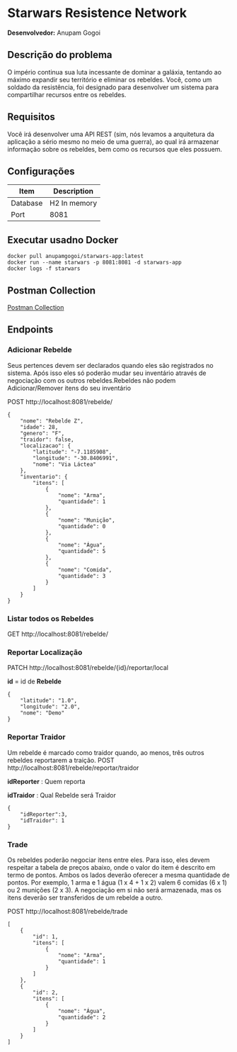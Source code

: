 # Starwars Resistence Network

**Desenvolvedor:** Anupam Gogoi

## Descrição do problema

O império continua sua luta incessante de dominar a galáxia, tentando ao máximo expandir seu território e eliminar os
rebeldes. Você, como um soldado da resistência, foi designado para desenvolver um sistema para compartilhar recursos
entre os rebeldes.

## Requisitos

Você irá desenvolver uma API REST (sim, nós levamos a arquitetura da aplicação a sério mesmo no meio de uma guerra), ao
qual irá armazenar informação sobre os rebeldes, bem como os recursos que eles possuem.

## Configurações

| Item      | Description |
| ----------- | ----------- |
| Database      | H2 In memory      |
| Port   | 8081        |

## Executar usadno Docker

```
docker pull anupamgogoi/starwars-app:latest
docker run --name starwars -p 8081:8081 -d starwars-app 
docker logs -f starwars
```

## Postman Collection

[Postman Collection](./STARWARS.postman_collection.json)

## Endpoints

### Adicionar Rebelde

Seus pertences devem ser declarados quando eles são registrados no sistema. Após isso eles só poderão mudar seu
inventário através de negociação com os outros rebeldes.Rebeldes não podem Adicionar/Remover itens do seu inventário

POST http://localhost:8081/rebelde/

```
{
    "nome": "Rebelde Z",
    "idade": 28,
    "genero": "F",
    "traidor": false,
    "localizacao": {
        "latitude": "-7.1185908",
        "longitude": "-30.8406991",
        "nome": "Via Láctea"
    },
    "inventario": {
        "itens": [
            {
                "nome": "Arma",
                "quantidade": 1
            },
            {
                "nome": "Munição",
                "quantidade": 0
            },
            {
                "nome": "Água",
                "quantidade": 5
            },
            {
                "nome": "Comida",
                "quantidade": 3
            }
        ]
    }
}
```

### Listar todos os Rebeldes

GET http://localhost:8081/rebelde/

### Reportar Localização

PATCH http://localhost:8081/rebelde/{id}/reportar/local

**id** = id de **Rebelde**

```
{
    "latitude": "1.0",
    "longitude": "2.0",
    "nome": "Demo"
}
```

### Reportar Traidor

Um rebelde é marcado como traidor quando, ao menos, três outros rebeldes reportarem a traição.
POST http://localhost:8081/rebelde/reportar/traidor

**idReporter** : Quem reporta

**idTraidor** : Qual Rebelde será Traidor

```
{
    "idReporter":3,
    "idTraidor": 1
}
```

### Trade

Os rebeldes poderão negociar itens entre eles. Para isso, eles devem respeitar a tabela de preços abaixo, onde o valor
do item é descrito em termo de pontos. Ambos os lados deverão oferecer a mesma quantidade de pontos. Por exemplo, 1 arma
e 1 água (1 x 4 + 1 x 2) valem 6 comidas (6 x 1) ou 2 munições (2 x 3). A negociação em si não será armazenada, mas os
itens deverão ser transferidos de um rebelde a outro.

POST http://localhost:8081/rebelde/trade

```
[
    {
        "id": 1,
        "itens": [
            {
                "nome": "Arma",
                "quantidade": 1
            }
        ]
    },
    {
        "id": 2,
        "itens": [
            {
                "nome": "Água",
                "quantidade": 2
            }
        ]
    }
]
```

